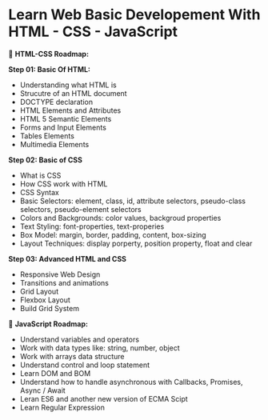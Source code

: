 # Learn Web Basic Developement With HTML - CSS - JavaScript

📁 **HTML-CSS Roadmap:**

**Step 01: Basic Of HTML:**

- Understanding what HTML is
- Strucutre of an HTML document
- DOCTYPE declaration
- HTML Elements and Attributes
- HTML 5 Semantic Elements
- Forms and Input Elements
- Tables Elements
- Multimedia Elements

**Step 02: Basic of CSS**

- What is CSS
- How CSS work with HTML
- CSS Syntax
- Basic Selectors: element, class, id, attribute selectors, pseudo-class selectors, pseudo-element selectors
- Colors and Backgrounds: color values, backgroud properties
- Text Styling: font-properties, text-properies
- Box Model: margin, border, padding, content, box-sizing
- Layout Techniques: display porperty, position property, float and clear

**Step 03: Advanced HTML and CSS**

- Responsive Web Design
- Transitions and animations
- Grid Layout
- Flexbox Layout
- Build Grid System

📁 **JavaScript Roadmap:**

- Understand variables and operators
- Work with data types like: string, number, object
- Work with arrays data structure
- Understand control and loop statement
- Learn DOM and BOM
- Understand how to handle asynchronous with Callbacks, Promises, Async / Await
- Leran ES6 and another new version of ECMA Scipt
- Learn Regular Expression
